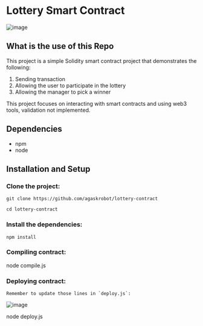 # Lottery Smart Contract

![image](https://user-images.githubusercontent.com/11446164/182675052-083dd1a7-9cf4-49cf-967c-1d95e170813f.png)

## What is the use of this Repo

This project is a simple Solidity smart contract project that demonstrates the following:
1. Sending transaction
2. Allowing the user to participate in the lottery
3. Allowing the manager to pick a winner


This project focuses on interacting with smart contracts and using web3 tools, validation not implemented.

## Dependencies

- npm 
- node

## Installation and Setup

### Clone the project:

    git clone https://github.com/agaskrobot/lottery-contract

    cd lottery-contract

### Install the dependencies:

    npm install

### Compiling contract:

node compile.js

### Deploying contract:

    Remember to update those lines in `deploy.js`: 

![image](https://user-images.githubusercontent.com/11446164/182683778-879e46c2-88de-4b7b-9690-3bb33a092dbb.png)


node deploy.js
